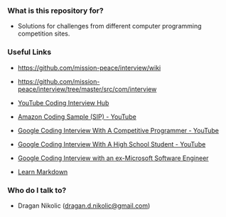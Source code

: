 ### What is this repository for? ###

* Solutions for challenges from different computer programming competition sites.

### Useful Links ###

* https://github.com/mission-peace/interview/wiki
* https://github.com/mission-peace/interview/tree/master/src/com/interview
* [YouTube Coding Interview Hub](https://www.youtube.com/channel/UCxX9wt5FWQUAAz4UrysqK9A)
* [Amazon Coding Sample (SIP) - YouTube](https://www.youtube.com/watch?v=mjZpZ_wcYFg)
* [Google Coding Interview With A Competitive Programmer - YouTube](https://www.youtube.com/watch?v=EuPSibuIKIg&t=4s)
* [Google Coding Interview With A High School Student - YouTube](https://www.youtube.com/watch?v=qz9tKlF431k)
* [Google Coding Interview with an ex-Microsoft Software Engineer](https://www.youtube.com/watch?v=tOD6g7rF7NA&t=5s)


* [Learn Markdown](https://bitbucket.org/tutorials/markdowndemo)

### Who do I talk to? ###

* Dragan Nikolic (dragan.d.nikolic@gmail.com)
